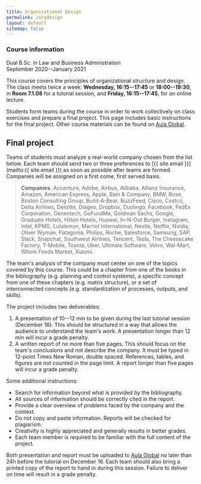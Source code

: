 ```yaml
---
title: Organizational Design
permalink: /orgdesign
layout: default
sitemap: false
---
```


### Course information
Dual B.Sc. in Law and Business Administration  
September 2020--January 2021

This course covers the principles of organizational structure and design. The class meets twice a week: **Wednesday, 16:15--17:45** or **18:00--19:30**, in **Room 7.1.08** for a tutorial session, and **Friday, 16:15--17:45**, for an online lecture.

Students form teams during the course in order to work collectively on class exercises and prepare a final project. This page includes basic instructions for the final project. Other course materials can be found on [Aula Global](https://aulaglobal.uc3m.es/course/view.php?id=112211).

## Final project

Teams of students must analyze a real-world company chosen from the list below. Each team should send two or three preferences to [{{ site.email }}](mailto:{{ site.email }}) as soon as possible after teams are formed. Companies will be assigned on a first come, first served basis.

> **Companies.** Accenture, Adobe, Airbus, Alibaba, Allianz Insurance, Amazon, American Express, Apple, Bain & Company, BMW, Bose, Boston Consulting Group, Build-A-Bear, BuzzFeed, Cisco, Costco, Delta Airlines, Deloitte, Diageo, Dropbox, Duolingo, Facebook, FedEx Corporation, Genentech, GoFundMe, Goldman Sachs, Google, Graduate Hotels, Hilton Hotels, Huawei, In-N-Out Burger, Instagram, Intel, KPMG, Lululemon, Marriot International, Nestle, Netflix, Nvidia, Oliver Wyman, Patagonia, Philips, Roche, Salesforce, Samsung, SAP, Slack, Snapchat, Southwest Airlines, Tencent, Tesla, The Cheesecake Factory, T-Mobile, Toyota, Uber, Ultimate Software, Volvo, Wal-Mart, Whole Foods Market, Xiaomi.

The team's analysis of the company must center on one of the topics covered by this course. This could be a chapter from one of the books in the bibliography (e.g. planning and control systems), a specific concept from one of these chapters (e.g. matrix structure), or a set of interconnected concepts (e.g. standardization of processes, outputs, and skills).

The project includes two deliverables:

1. A presentation of 10--12 min to be given during the last tutorial session (December 16). This should be structured in a way that allows the audience to understand the team's work. A presentation longer than 12 min will incur a grade penalty.
2. A written report of no more than five pages. This should focus on the team's conclusions and not describe the company. It must be typed in 12-point Times New Roman, double spaced. References, tables, and figures are not counted in the page limit. A report longer than five pages will incur a grade penalty.

Some additional instructions:

* Search for information beyond what is provided by the bibliography.
* All sources of information should be correctly cited in the report.
* Provide a clear overview of problems faced by the company and the context.
* Do not copy and paste information. Reports will be checked for plagiarism.
* Creativity is highly appreciated and generally results in better grades.
* Each team member is required to be familiar with the full content of the project.

Both presentation and report must be uploaded to [Aula Global](https://aulaglobal.uc3m.es/course/view.php?id=112211) no later than 24h before the tutorial on December 16. Each team should also bring a printed copy of the report to hand in during this session. Failure to deliver on time will result in a grade penalty.

